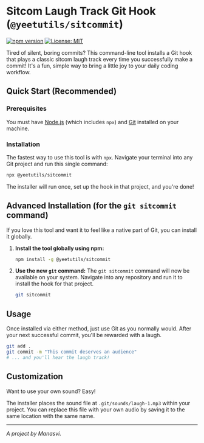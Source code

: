 # Sitcom Laugh Track Git Hook (`@yeetutils/sitcommit`)

[![npm version](https://badge.fury.io/js/%40yeetutils%2Fsitcommit.svg)](https://badge.fury.io/js/%40yeetutils%2Fsitcommit)
[![License: MIT](https://img.shields.io/badge/License-MIT-yellow.svg)](https://opensource.org/licenses/MIT)

Tired of silent, boring commits? This command-line tool installs a Git hook that plays a classic sitcom laugh track every time you successfully make a commit! It's a fun, simple way to bring a little joy to your daily coding workflow.

## Quick Start (Recommended)

### Prerequisites
You must have [Node.js](https://nodejs.org/) (which includes `npx`) and [Git](https://git-scm.com/) installed on your machine.

### Installation
The fastest way to use this tool is with `npx`. Navigate your terminal into any Git project and run this single command:

```bash
npx @yeetutils/sitcommit
````

The installer will run once, set up the hook in that project, and you're done\!

## Advanced Installation (for the `git sitcommit` command)

If you love this tool and want it to feel like a native part of Git, you can install it globally.

1.  **Install the tool globally using npm:**

    ```bash
    npm install -g @yeetutils/sitcommit
    ```

2.  **Use the new `git` command:**
    The `git sitcommit` command will now be available on your system. Navigate into any repository and run it to install the hook for that project.

    ```bash
    git sitcommit
    ```

## Usage

Once installed via either method, just use Git as you normally would. After your next successful commit, you'll be rewarded with a laugh.

```bash
git add .
git commit -m "This commit deserves an audience"
# ... and you'll hear the laugh track!
```

## Customization

Want to use your own sound? Easy\!

The installer places the sound file at `.git/sounds/laugh-1.mp3` within your project. You can replace this file with your own audio by saving it to the same location with the same name.

-----

*A project by Manasvi.*
